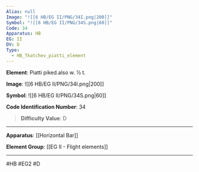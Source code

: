 ```yaml
---
Alias: null
Image: "![[6 HB/EG II/PNG/34I.png|200]]"
Symbol: "![[6 HB/EG II/PNG/34S.png|60]]"
Code: 34
Apparatus: HB
EG: II
DV: D
Type:
  - HB_Tkatchev_piatti_element
---
```

**Element**: Piatti piked.also w. 1⁄2 t.

**Image**:
![[6 HB/EG II/PNG/34I.png|200]]

**Symbol**:
![[6 HB/EG II/PNG/34S.png|60]]

**Code Identification Number**: 34

>**Difficulty Value**: D

___
**Apparatus**: [[Horizontal Bar]]

**Element Group**: [[EG II - Flight elements]]
___
#HB #EG2 #D

